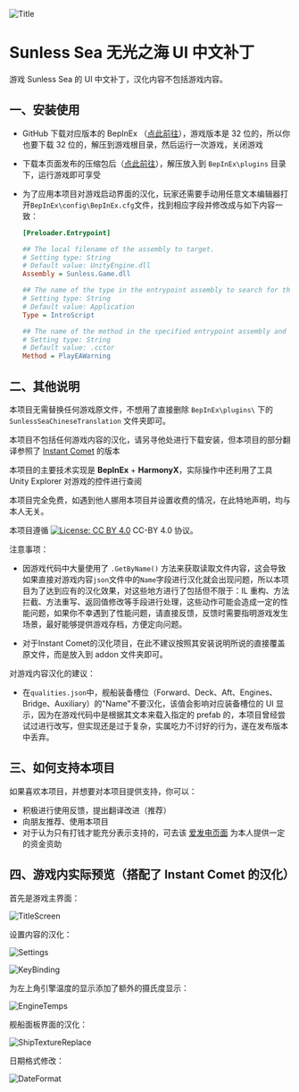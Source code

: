 ![Title](./img/Title.png)

# Sunless Sea 无光之海 UI 中文补丁

游戏 Sunless Sea 的 UI 中文补丁，汉化内容不包括游戏内容。

## 一、安装使用

- GitHub 下载对应版本的 BepInEx （[点此前往](https://github.com/BepInEx/BepInEx/releases)），游戏版本是 32 位的，所以你也要下载 32 位的，解压到游戏根目录，然后运行一次游戏，关闭游戏

- 下载本页面发布的压缩包后（[点此前往](https://github.com/tinygrox/SunlessSeaCN/releases)），解压放入到 `BepInEx\plugins` 目录下，运行游戏即可享受

- 为了应用本项目对游戏启动界面的汉化，玩家还需要手动用任意文本编辑器打开`BepInEx\config\BepInEx.cfg`文件，找到相应字段并修改成与如下内容一致：

  ```ini
  [Preloader.Entrypoint]
  
  ## The local filename of the assembly to target.
  # Setting type: String
  # Default value: UnityEngine.dll
  Assembly = Sunless.Game.dll
  
  ## The name of the type in the entrypoint assembly to search for the entrypoint method.
  # Setting type: String
  # Default value: Application
  Type = IntroScript
  
  ## The name of the method in the specified entrypoint assembly and type to hook and load Chainloader from.
  # Setting type: String
  # Default value: .cctor
  Method = PlayEAWarning
  ```

## 二、其他说明

本项目无需替换任何游戏原文件，不想用了直接删除 `BepInEx\plugins\` 下的 `SunlessSeaChineseTranslation` 文件夹即可。

本项目不包括任何游戏内容的汉化，请另寻他处进行下载安装，但本项目的部分翻译参照了 [Instant Comet](https://github.com/InstantComet/SunlessSea) 的版本

本项目的主要技术实现是 **BepInEx** + **HarmonyX**，实际操作中还利用了工具 Unity Explorer 对游戏的控件进行查阅

本项目完全免费，如遇到他人挪用本项目并设置收费的情况，在此特地声明，均与本人无关。

本项目遵循 [![License: CC BY 4.0](https://img.shields.io/badge/License-CC_BY_4.0-lightgrey.svg)](https://creativecommons.org/licenses/by/4.0/) CC-BY 4.0 协议。



注意事项：

- 因游戏代码中大量使用了 `.GetByName()` 方法来获取读取文件内容，这会导致如果直接对游戏内容`json`文件中的`Name`字段进行汉化就会出现问题，所以本项目为了达到应有的汉化效果，对这些地方进行了包括但不限于：IL 重构、方法拦截、方法重写、返回值修改等手段进行处理，这些动作可能会造成一定的性能问题，如果你不幸遇到了性能问题，请直接反馈，反馈时需要指明游戏发生场景，最好能够提供游戏存档，方便定向问题。

- 对于Instant Comet的汉化项目，在此不建议按照其安装说明所说的直接覆盖原文件，而是放入到 addon 文件夹即可。



对游戏内容汉化的建议：

- 在`qualities.json`中，舰船装备槽位（Forward、Deck、Aft、Engines、Bridge、Auxiliary）的"Name"不要汉化，该值会影响对应装备槽位的 UI 显示，因为在游戏代码中是根据其文本来载入指定的 prefab 的，本项目曾经尝试过进行改写，但实现还是过于复杂，实属吃力不讨好的行为，遂在发布版本中丢弃。



## 三、如何支持本项目

如果喜欢本项目，并想要对本项目提供支持，你可以：

- 积极进行使用反馈，提出翻译改进（推荐）
- 向朋友推荐、使用本项目
- 对于认为只有打钱才能充分表示支持的，可去该 [爱发电页面](https://afdian.net/a/tinygrox) 为本人提供一定的资金资助



## 四、游戏内实际预览（搭配了 Instant Comet 的汉化）

首先是游戏主界面：

![TitleScreen](./img/TitleScreen.png)

设置内容的汉化：

![Settings](./img/Settings.png)

![KeyBinding](./img/KeyBinding.png)

为左上角引擎温度的显示添加了额外的摄氏度显示：

![EngineTemps](./img/EngineTemps.png)

舰船面板界面的汉化：

![ShipTextureReplace](./img/ShipTextureReplace.png)

日期格式修改：

![DateFormat](./img/DateFormat.png)
